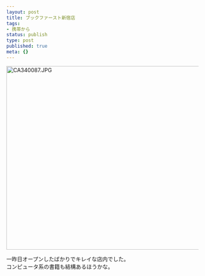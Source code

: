 ```yaml
---
layout: post
title: ブックファースト新宿店
tags:
- 携帯から
status: publish
type: post
published: true
meta: {}
---
```

<div class="moblogkun-entry">
<img src="http://wo.skr.jp/images/uploads/20081109_4916d707ab1d6.JPG" width="640" height="480" alt="CA340087.JPG" />
<p>一昨日オープンしたばかりでキレイな店内でした。<br />
コンピュータ系の書籍も結構あるほうかな。<br />
</p>
</div>
